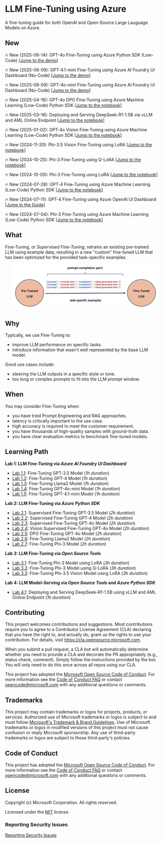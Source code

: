 # LLM Fine-Tuning using Azure 
A fine-tuning guide for both OpenAI and Open-Source Large Lauguage Models on Azure.

## New
🔥 New (2025-06-14): GPT-4o Fine-Tuning using Azure Python SDK (Low-Code)
<a href="labs/fine_tuning_notebooks/gpt_fine_tuning/gpt_4o_fine_tuning.ipynb">[Jump to the demo]</a>

🔥 New (2025-06-09): GPT-4.1-mini Fine-Tuning using Azure AI Foundry UI Dashboard (No-Code)
<a href="labs/fine_tuning_dashboards/gpt_4.1_mini_fine_tuning_azure_ai_foundry_dashboard.md">[Jump to the demo]</a>

🔥 New (2025-06-09): GPT-4o-mini Fine-Tuning using Azure AI Foundry UI Dashboard (No-Code)
<a href="labs/fine_tuning_dashboards/gpt_4o_mini_fine_tuning_azure_ai_foundry_dashboard.md">[Jump to the demo]</a>

🔥 New (2025-04-16): GPT-4o DPO Fine-Tuning using Azure Machine Learning (Low-Code) Python SDK
<a href="labs/fine_tuning_notebooks/gpt_fine_tuning/gpt_4o_dpo_fine_tuning.ipynb">[Jump to the notebook]</a>

🔥 New (2025-03-16): Deploying and Serving DeepSeek-R1-1.5B via vLLM and AML Online Endpoint
<a href="labs/model_serving_notebooks/deploy_deepseek_r1_1.5b_qwen_via_vllm_and_aml_endpoint.ipynb">[Jump to the notebook]</a>

🔥 New (2025-01-02): GPT-4o Vision Fine-Tuning using Azure Machine Learning (Low-Code) Python SDK
<a href="labs/fine_tuning_notebooks/gpt_fine_tuning/gpt_4o_vision_fine_tuning.ipynb">[Jump to the notebook]</a>

🔥 New (2024-11-20): Phi-3.5 Vision Fine-Tuning using LoRA 
<a href="labs/fine_tuning_notebooks/phi_fine_tuning/phi_35_vision_instruct_fine_tuning_using_lora.ipynb">[Jump to the notebook]</a>

🔥 New (2024-10-25): Phi-3 Fine-Tuning using Q-LoRA 
<a href="labs/fine_tuning_notebooks/phi_fine_tuning/phi_3_mini_4k_instruct_fine_tuning_using_qlora.ipynb">[Jump to the notebook]</a>

🔥 New (2024-10-05): Phi-3 Fine-Tuning using LoRA 
<a href="labs/fine_tuning_notebooks/phi_fine_tuning/phi_3_mini_4k_instruct_fine_tuning_using_lora.ipynb">[Jump to the notebook]</a>

🔥 New (2024-07-28): GPT-4 Fine-Tuning using Azure Machine Learning (Low-Code) Python SDK
<a href="labs/fine_tuning_notebooks/gpt_fine_tuning/gpt_4_fine_tuning.ipynb">[Jump to the notebook]</a>

🔥 New (2024-07-11): GPT-4 Fine-Tuning using Azure OpenAI UI Dashboard
<a href="labs/fine_tuning_dashboards/gpt_4_fine_tuning_aoai_dashboard.md">[Jump to the Guide]</a>

🔥 New (2024-07-04): Phi-3 Fine-Tuning using Azure Machine Learning (Low-Code) Python SDK
<a href="labs/fine_tuning_notebooks/phi_fine_tuning/phi_3_mini_4k_instruct_fine_tuning.ipynb">[Jump to the notebook]</a>

## What
Fine-Tuning, or *Supervised Fine-Tuning*, retrains an existing pre-trained LLM using example data, resulting in a new "custom" fine-tuned LLM that has been optimized for the provided task-specific examples. 
<ol><img src="labs/images/screenshot-fine-tuning-illustration-diagram.png" alt="Screenshot of What is Fine-Tuning illustration diagram." width="600"/></ol>

## Why
Typically, we use Fine-Tuning to:
- improve LLM performance on specific tasks.
- introduce information that wasn't well represented by the base LLM model.

Good use cases include: 
- steering the LLM outputs in a specific style or tone.
- too long or complex prompts to fit into the LLM prompt window.

## When
You may consider Fine-Tuning when:
- you have tried Prompt Engineering and RAG approaches.
- latency is critically important to the use case.
- high accuracy is required to meet the customer requirement.
- you have thousands of high-quality samples with ground-truth data.
- you have clear evaluation metrics to benchmark fine-tuned models.

## Learning Path
**Lab 1: LLM Fine-Tuning via *Azure AI Foundry UI Dashboard***
- [Lab 1.1](labs/fine_tuning_dashboards/gpt_3_fine_tuning_aoai_dashboard.md): Fine-Tuning GPT-3.5 Model (*1h duration*)
- [Lab 1.2](labs/fine_tuning_dashboards/gpt_4_fine_tuning_aoai_dashboard.md): Fine-Tuning GPT-4 Model (*1h duration*)
- [Lab 1.3](labs/fine_tuning_dashboards/llama2_fine_tuning_aml_dashboard.md): Fine-Tuning Llama2 Model (*1h duration*)
- [Lab 1.4](labs/fine_tuning_dashboards/gpt_4o_mini_fine_tuning_azure_ai_foundry_dashboard.md): Fine-Tuning GPT-4o-mini Model (*1h duration*)
- [Lab 1.5](labs/fine_tuning_dashboards/gpt_4.1_mini_fine_tuning_azure_ai_foundry_dashboard.md): Fine-Tuning GPT-4.1-mini Model (*1h duration*)

**Lab 2: LLM Fine-Tuning via *Azure Python SDK***
- [Lab 2.1](labs/fine_tuning_notebooks/gpt_fine_tuning/gpt_35_turbo_fine_tuning.ipynb): Supervised Fine-Tuning GPT-3.5 Model (*2h duration*)
- [Lab 2.2](labs/fine_tuning_notebooks/gpt_fine_tuning/gpt_4_fine_tuning.ipynb): Supervised Fine-Tuning GPT-4 Model (*2h duration*)
- [Lab 2.3](labs/fine_tuning_notebooks/gpt_fine_tuning/gpt_4o_fine_tuning.ipynb): Supervised Fine-Tuning GPT-4o Model (*2h duration*)
- [Lab 2.4](labs/fine_tuning_notebooks/gpt_fine_tuning/gpt_4o_vision_fine_tuning.ipynb): Vision Supervised Fine-Tuning GPT-4o Model (*2h duration*)
- [Lab 2.5](labs/fine_tuning_notebooks/gpt_fine_tuning/gpt_4o_dpo_fine_tuning.ipynb): DPO Fine-Tuning GPT-4o Model (*2h duration*)
- [Lab 2.6](labs/fine_tuning_notebooks/llama_fine_tuning/llama_2_7b_fine_tuning.ipynb): Fine-Tuning Llama2 Model (*2h duration*)
- [Lab 2.7](labs/fine_tuning_notebooks/phi_fine_tuning/phi_3_mini_4k_instruct_fine_tuning.ipynb): Fine-Tuning Phi-3 Model (*2h duration*)

**Lab 3: LLM Fine-Tuning via *Open Source Tools***
- [Lab 3.1](labs/fine_tuning_notebooks/phi_fine_tuning/phi_3_mini_4k_instruct_fine_tuning_using_lora.ipynb): Fine-Tuning Phi-3 Model using LoRA (*3h duration*)
- [Lab 3.2](labs/fine_tuning_notebooks/phi_fine_tuning/phi_3_mini_4k_instruct_fine_tuning_using_qlora.ipynb): Fine-Tuning Phi-3 Model using Q-LoRA (*3h duration*)
- [Lab 3.3](labs/fine_tuning_notebooks/phi_fine_tuning/phi_35_vision_instruct_fine_tuning_using_lora.ipynb): Fine-Tuning Phi-3.5 Vision Model using LoRA (*3h duration*)

**Lab 4: LLM Model-Serving via *Open Source Tools* and *Azure Python SDK***
- [Lab 4.1](/labs/model_serving_notebooks/deploy_deepseek_r1_1.5b_qwen_via_vllm_and_aml_endpoint.ipynb): Deploying and Serving DeepSeek-R1-1.5B using vLLM and AML Online Endpoint (*1h duration*)

## Contributing
This project welcomes contributions and suggestions.  Most contributions require you to agree to a
Contributor License Agreement (CLA) declaring that you have the right to, and actually do, grant us
the rights to use your contribution. For details, visit https://cla.opensource.microsoft.com.

When you submit a pull request, a CLA bot will automatically determine whether you need to provide
a CLA and decorate the PR appropriately (e.g., status check, comment). Simply follow the instructions
provided by the bot. You will only need to do this once across all repos using our CLA.

This project has adopted the [Microsoft Open Source Code of Conduct](https://opensource.microsoft.com/codeofconduct/).
For more information see the [Code of Conduct FAQ](https://opensource.microsoft.com/codeofconduct/faq/) or
contact [opencode@microsoft.com](mailto:opencode@microsoft.com) with any additional questions or comments.

## Trademarks
This project may contain trademarks or logos for projects, products, or services. Authorized use of Microsoft 
trademarks or logos is subject to and must follow 
[Microsoft's Trademark & Brand Guidelines](https://www.microsoft.com/en-us/legal/intellectualproperty/trademarks/usage/general).
Use of Microsoft trademarks or logos in modified versions of this project must not cause confusion or imply Microsoft sponsorship.
Any use of third-party trademarks or logos are subject to those third-party's policies.

## Code of Conduct
This project has adopted the
[Microsoft Open Source Code of Conduct](https://opensource.microsoft.com/codeofconduct/).
For more information see the
[Code of Conduct FAQ](https://opensource.microsoft.com/codeofconduct/faq/)
or contact [opencode@microsoft.com](mailto:opencode@microsoft.com)
with any additional questions or comments.

## License
Copyright (c) Microsoft Corporation. All rights reserved.

Licensed under the [MIT](LICENSE) license.

### Reporting Security Issues
[Reporting Security Issues](https://github.com/microsoft/repo-templates/blob/main/shared/SECURITY.md)


